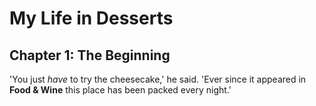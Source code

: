 # My Life in Desserts

## Chapter 1: The Beginning

'You just *have* to try the cheesecake,' he said. 'Ever since it appeared in
**Food & Wine** this place has been packed every night.'